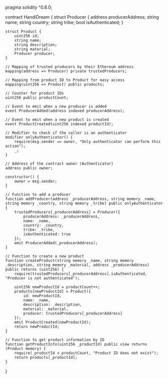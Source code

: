 pragma solidity ^0.8.0;

contract HandiDream {
    struct Producer {
        address producerAddress;
        string name;
        string country;
        string tribe;
        bool isAuthenticated;
    }

    struct Product {
        uint256 id;
        string name;
        string description;
        string material;
        Producer producer;
    }

    // Mapping of trusted producers by their Ethereum address
    mapping(address => Producer) private trustedProducers;

    // Mapping from product ID to Product for easy access
    mapping(uint256 => Product) public products;

    // Counter for product IDs
    uint256 public productCount;

    // Event to emit when a new producer is added
    event ProducerAdded(address indexed producerAddress);

    // Event to emit when a new product is created
    event ProductCreated(uint256 indexed productId);

    // Modifier to check if the caller is an authenticator
    modifier onlyAuthenticator() {
        require(msg.sender == owner, "Only authenticator can perform this action");
        _;
    }

    // Address of the contract owner (Authenticator)
    address public owner;

    constructor() {
        owner = msg.sender;
    }

    // Function to add a producer
    function addProducer(address _producerAddress, string memory _name, string memory _country, string memory _tribe) public onlyAuthenticator {
        trustedProducers[_producerAddress] = Producer({
            producerAddress: _producerAddress,
            name: _name,
            country: _country,
            tribe: _tribe,
            isAuthenticated: true
        });
        emit ProducerAdded(_producerAddress);
    }

    // Function to create a new product
    function createProduct(string memory _name, string memory _description, string memory _material, address _producerAddress) public returns (uint256) {
        require(trustedProducers[_producerAddress].isAuthenticated, "Producer is not authenticated");

        uint256 newProductId = productCount++;
        products[newProductId] = Product({
            id: newProductId,
            name: _name,
            description: _description,
            material: _material,
            producer: trustedProducers[_producerAddress]
        });
        emit ProductCreated(newProductId);
        return newProductId;
    }

    // Function to get product information by ID
    function getProductInfo(uint256 _productId) public view returns (Product memory) {
        require(_productId < productCount, "Product ID does not exist");
        return products[_productId];
    }
}
